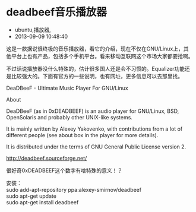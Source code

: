 # deadbeef音乐播放器
- ubuntu,播放器,
- 2013-09-09 10:48:40


<p>这是一款据说很终极的音乐播放器，看它的介绍，现在不仅在GNU/Linux上，其他平台上也有产品，包括多个手机平台。看来移动互联网这个市场大家都要抢啊。</p>

<p>不过话说播放器没什么特殊的，估计很多国人还是会不习惯的。Equalizer功能还是比较强大的。下面有官方的一些说明，也有网址，更多信息可以去那里找。</p>

<p>DeaDBeeF - Ultimate Music Player For GNU/Linux</p>
<p>About</p>
<p>DeaDBeeF (as in 0xDEADBEEF) is an audio player for GNU/Linux, BSD, OpenSolaris and probably other UNIX-like systems.</p>

<p>It is mainly written by&nbsp;Alexey Yakovenko, with contributions from a lot of different people (see about box in the player for more details).</p>

<p>It is distributed under the terms of&nbsp;GNU General Public License version 2.</p>

<p><a href="http://deadbeef.sourceforge.net/">http://deadbeef.sourceforge.net/</a></p>

<p>很好奇0xDEADBEEF这个数字有啥特殊的意义！？</p>

<p>安装：<br />
sudo add-apt-repository ppa:alexey-smirnov/deadbeef<br />
sudo apt-get update<br />
sudo apt-get install deadbeef<br />
</p>